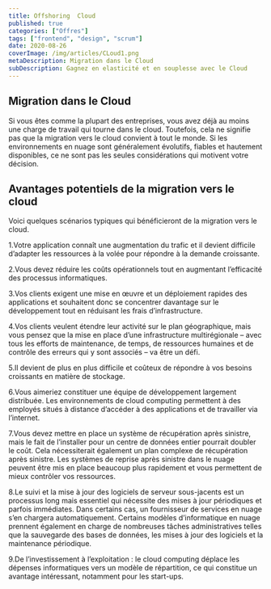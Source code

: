 ```yaml
---
title: Offshoring  Cloud
published: true
categories: ["Offres"]
tags: ["frontend", "design", "scrum"]
date: 2020-08-26
coverImage: /img/articles/CLoud1.png
metaDescription: Migration dans le Cloud
subDescription: Gagnez en elasticité et en souplesse avec le Cloud
---
```


## Migration dans le Cloud

Si vous êtes comme la plupart des entreprises, vous avez déjà au moins une charge de travail qui tourne dans le cloud. Toutefois, cela ne signifie pas que la migration vers le cloud convient à tout le monde. Si les environnements en nuage sont généralement évolutifs, fiables et hautement disponibles, ce ne sont pas les seules considérations qui motivent votre décision.

## Avantages potentiels de la migration vers le cloud

Voici quelques scénarios typiques qui bénéficieront de la migration vers le cloud.

1.Votre application connaît une augmentation du trafic et il devient difficile d’adapter les ressources à la volée pour répondre à la demande croissante.

2.Vous devez réduire les coûts opérationnels tout en augmentant l’efficacité des processus informatiques.

3.Vos clients exigent une mise en œuvre et un déploiement rapides des applications et souhaitent donc se concentrer davantage sur le développement tout en réduisant les frais d’infrastructure.

4.Vos clients veulent étendre leur activité sur le plan géographique, mais vous pensez que la mise en place d’une infrastructure multirégionale – avec tous les efforts de maintenance, de temps, de ressources humaines et de contrôle des erreurs qui y sont associés – va être un défi.

5.Il devient de plus en plus difficile et coûteux de répondre à vos besoins croissants en matière de stockage.

6.Vous aimeriez constituer une équipe de développement largement distribuée. Les environnements de cloud computing permettent à des employés situés à distance d’accéder à des applications et de travailler via l’internet.

7.Vous devez mettre en place un système de récupération après sinistre, mais le fait de l’installer pour un centre de données entier pourrait doubler le coût. Cela nécessiterait également un plan complexe de récupération après sinistre. Les systèmes de reprise après sinistre dans le nuage peuvent être mis en place beaucoup plus rapidement et vous permettent de mieux contrôler vos ressources.

8.Le suivi et la mise à jour des logiciels de serveur sous-jacents est un processus long mais essentiel qui nécessite des mises à jour périodiques et parfois immédiates. Dans certains cas, un fournisseur de services en nuage s’en chargera automatiquement. Certains modèles d’informatique en nuage prennent également en charge de nombreuses tâches administratives telles que la sauvegarde des bases de données, les mises à jour des logiciels et la maintenance périodique.

9.De l’investissement à l’exploitation : le cloud computing déplace les dépenses informatiques vers un modèle de répartition, ce qui constitue un avantage intéressant, notamment pour les start-ups.
